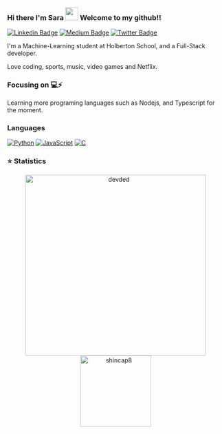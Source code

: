 ### Hi there I'm Sara <img src="https://media.giphy.com/media/hvRJCLFzcasrR4ia7z/giphy.gif" width="30px"> Welcome to my github!!
[![Linkedin Badge](https://img.shields.io/badge/-Linkedin-blue?style=flat&logo=Linkedin&logoColor=white&link=https://www.linkedin.com/in/jlim/)](https://www.linkedin.com/in/sahimo/)
[![Medium Badge](https://img.shields.io/badge/-Medium-000000?style=flat&labelColor=000000&logo=Medium&link=https://medium.com/@sahimo)](https://medium.com/@sahimo)
[![Twitter Badge](https://img.shields.io/badge/-Twitter-1ca0f1?style=flat&labelColor=1ca0f1&logo=twitter&logoColor=white&link=https://twitter.com/sahimo5)](https://twitter.com/sahimo5)


I'm a Machine-Learning student at Holberton School, and a Full-Stack developer.

Love coding, sports, music, video games and Netflix.

### Focusing on 💻⚡️

Learning more programing languages such as Nodejs, and Typescript for the moment.


### Languages

[![Python](https://img.shields.io/badge/-Python-000?&logo=python&style=flat)]()
[![JavaScript](https://img.shields.io/badge/-JavaScript-000?&logo=JavaScript&logoColor=ddc508&style=flat)]()
[![C](https://img.shields.io/badge/-C-000?&logo=C&style=flat)]()

### ⭐ Statistics

<p align="center"> 
    <img src="https://github-readme-stats.vercel.app/api?username=shincap8&count_private=true&show_icons=true&theme=buefy" alt="devded" width="420"/>
    <img src="https://github-readme-stats.vercel.app/api/top-langs/?username=shincap8&hide=jupyter%20notebook,html,css&langs_count=8&layout=compact&theme=buefy" alt="shincap8" height="165" />
 </p>
